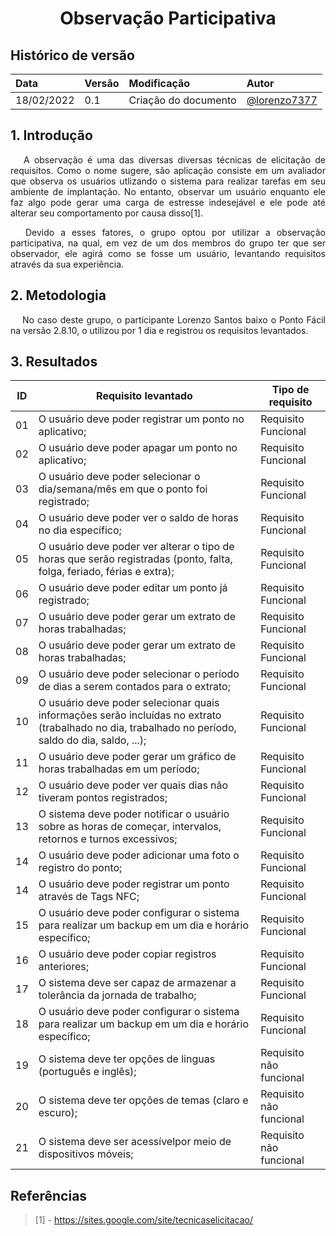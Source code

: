 # <center> Observação Participativa


## Histórico de versão<br>

|    Data    | Versão |                Modificação                |       Autor        |
| :-------- | :---- | :--------------------------------------- | :---------------- |
| 18/02/2022 |  0.1   | Criação do documento |  [@lorenzo7377](https://github.com/lorenzo7377)   |



## 1. Introdução

<p align="justify">&emsp;
    A observação é uma das diversas diversas técnicas de elicitação de requisitos. Como o nome sugere, são aplicação consiste em um avaliador que observa os usuários utlizando o sistema para realizar tarefas em seu ambiente de implantação. No entanto, observar um usuário enquanto ele faz algo pode gerar uma carga de estresse indesejável e ele pode até alterar seu comportamento por causa disso[1].
</p>

<p align="justify">&emsp;
    Devido a esses fatores, o grupo optou por utilizar a observação participativa, na qual, em vez de um dos membros do grupo ter que ser observador, ele agirá como se fosse um usuário, levantando requisitos através da sua experiência.
</p>


## 2. Metodologia
<p align="justify">&emsp;
   No caso deste grupo, o participante Lorenzo Santos baixo o Ponto Fácil na versão 2.8.10, o utilizou por 1 dia e registrou os requisitos levantados.
</p>

## 3. Resultados
|ID| Requisito levantado | Tipo de requisito |
| -- | -- | -- |
| 01 | O usuário deve poder registrar um ponto no aplicativo; | Requisito Funcional |
| 02 | O usuário deve poder apagar um ponto no aplicativo; | Requisito Funcional |
| 03 | O usuário deve poder selecionar o dia/semana/mês em que o ponto foi registrado; | Requisito Funcional |
| 04 | O usuário deve poder ver o saldo de horas no dia específico; | Requisito Funcional |
| 05 | O usuário deve poder ver alterar o tipo de horas que serão registradas (ponto, falta, folga, feriado, férias e extra); | Requisito Funcional |
| 06 | O usuário deve poder editar um ponto já registrado; | Requisito Funcional |
| 07 | O usuário deve poder gerar um extrato de horas trabalhadas; | Requisito Funcional |
| 08 | O usuário deve poder gerar um extrato de horas trabalhadas; | Requisito Funcional |
| 09 | O usuário deve poder selecionar o período de dias a serem contados para o extrato; | Requisito Funcional |
| 10 | O usuário deve poder selecionar quais informações serão incluídas no extrato (trabalhado no dia, trabalhado no período, saldo do dia, saldo, ...); | Requisito Funcional |
| 11 | O usuário deve poder gerar um gráfico de horas trabalhadas em um período; | Requisito Funcional |
| 12 | O usuário deve poder ver quais dias não tiveram pontos registrados; | Requisito Funcional |
| 13 | O sistema deve poder notificar o usuário sobre as horas de começar, intervalos, retornos e turnos excessivos; | Requisito Funcional |
| 14 | O usuário deve poder adicionar uma foto o registro do ponto; | Requisito Funcional |
| 14 | O usuário deve poder registrar um ponto através de Tags NFC; | Requisito Funcional |
| 15 | O usuário deve poder configurar o sistema para realizar um backup em um dia e horário específico; | Requisito Funcional |
| 16 | O usuário deve poder copiar registros anteriores; | Requisito Funcional |
| 17 | O sistema deve ser capaz de armazenar a tolerância da jornada de trabalho; | Requisito Funcional|
| 18 | O usuário deve poder configurar o sistema para realizar um backup em um dia e horário específico; | Requisito Funcional|
| 19 | O sistema deve ter opções de linguas (português e inglês); | Requisito não funcional |
| 20 | O sistema deve ter opções de temas (claro e escuro); | Requisito não funcional |
| 21 | O sistema deve ser acessívelpor meio de dispositivos móveis; | Requisito não funcional |


## Referências

> [1] - https://sites.google.com/site/tecnicaselicitacao/